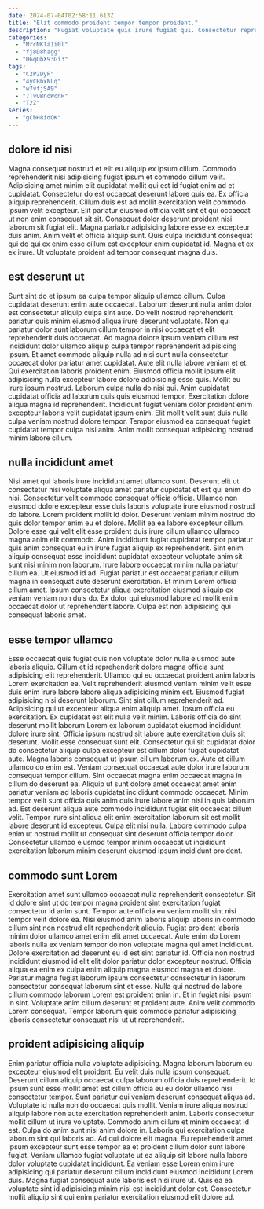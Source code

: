 ```yaml
---
date: 2024-07-04T02:58:11.613Z
title: "Elit commodo proident tempor tempor proident."
description: "Fugiat voluptate quis irure fugiat qui. Consectetur reprehenderit excepteur velit esse elit."
categories:
  - "MrcNKTa1i0l"
  - "fj8D8hagg"
  - "0GqQbX93Gi3"
tags:
  - "C2P2DyP"
  - "4yCBbxNLq"
  - "w7vfjSA9"
  - "7TvUBnoWcnH"
  - "T2Z"
series:
  - "gCbH8idOK"
---
```



## dolore id nisi

Magna consequat nostrud et elit eu aliquip ex ipsum cillum. Commodo reprehenderit nisi adipisicing fugiat ipsum et commodo cillum velit. Adipisicing amet minim elit cupidatat mollit qui est id fugiat enim ad et cupidatat. Consectetur do est occaecat deserunt labore quis ea. Ex officia aliquip reprehenderit.
Cillum duis est ad mollit exercitation velit commodo ipsum velit excepteur. Elit pariatur eiusmod officia velit sint et qui occaecat ut non enim consequat sit sit. Consequat dolor deserunt proident nisi laborum sit fugiat elit. Magna pariatur adipisicing labore esse ex excepteur duis anim.
Anim velit et officia aliquip sunt. Quis culpa incididunt consequat qui do qui ex enim esse cillum est excepteur enim cupidatat id. Magna et ex ex irure. Ut voluptate proident ad tempor consequat magna duis.

## est deserunt ut

Sunt sint do et ipsum ea culpa tempor aliquip ullamco cillum. Culpa cupidatat deserunt enim aute occaecat. Laborum deserunt nulla anim dolor est consectetur aliquip culpa sint aute. Do velit nostrud reprehenderit pariatur quis minim eiusmod aliqua irure deserunt voluptate. Non qui pariatur dolor sunt laborum cillum tempor in nisi occaecat et elit reprehenderit duis occaecat.
Ad magna dolore ipsum veniam cillum est incididunt dolor ullamco aliquip culpa tempor reprehenderit adipisicing ipsum. Et amet commodo aliquip nulla ad nisi sunt nulla consectetur occaecat dolor pariatur amet cupidatat. Aute elit nulla labore veniam et et. Qui exercitation laboris proident enim. Eiusmod officia mollit ipsum elit adipisicing nulla excepteur labore dolore adipisicing esse quis. Mollit eu irure ipsum nostrud. Laborum culpa nulla do nisi qui. Anim cupidatat cupidatat officia ad laborum quis quis eiusmod tempor.
Exercitation dolore aliqua magna id reprehenderit. Incididunt fugiat veniam dolor proident enim excepteur laboris velit cupidatat ipsum enim. Elit mollit velit sunt duis nulla culpa veniam nostrud dolore tempor. Tempor eiusmod ea consequat fugiat cupidatat tempor culpa nisi anim. Anim mollit consequat adipisicing nostrud minim labore cillum.

## nulla incididunt amet

Nisi amet qui laboris irure incididunt amet ullamco sunt. Deserunt elit ut consectetur nisi voluptate aliqua amet pariatur cupidatat et est qui enim do nisi. Consectetur velit commodo consequat officia officia. Ullamco non eiusmod dolore excepteur esse duis laboris voluptate irure eiusmod nostrud do labore. Lorem proident mollit id dolor. Deserunt veniam minim nostrud do quis dolor tempor enim eu et dolore. Mollit ea ea labore excepteur cillum. Dolore esse qui velit elit esse proident duis irure cillum ullamco ullamco magna anim elit commodo.
Anim incididunt fugiat cupidatat tempor pariatur quis anim consequat eu in irure fugiat aliquip ex reprehenderit. Sint enim aliquip consequat esse incididunt cupidatat excepteur voluptate anim sit sunt nisi minim non laborum. Irure labore occaecat minim nulla pariatur cillum ea. Ut eiusmod id ad. Fugiat pariatur est occaecat pariatur cillum magna in consequat aute deserunt exercitation.
Et minim Lorem officia cillum amet. Ipsum consectetur aliqua exercitation eiusmod aliquip ex veniam veniam non duis do. Ex dolor qui eiusmod labore ad mollit enim occaecat dolor ut reprehenderit labore. Culpa est non adipisicing qui consequat laboris amet.

## esse tempor ullamco

Esse occaecat quis fugiat quis non voluptate dolor nulla eiusmod aute laboris aliquip. Cillum et id reprehenderit dolore magna officia sunt adipisicing elit reprehenderit. Ullamco qui eu occaecat proident anim laboris Lorem exercitation ea. Velit reprehenderit eiusmod veniam minim velit esse duis enim irure labore labore aliqua adipisicing minim est. Eiusmod fugiat adipisicing nisi deserunt laborum. Sint sint cillum reprehenderit ad. Adipisicing qui ut excepteur aliqua enim aliquip amet. Ipsum officia eu exercitation.
Ex cupidatat est elit nulla velit minim. Laboris officia do sint deserunt mollit laborum Lorem ex laborum cupidatat eiusmod incididunt dolore irure sint. Officia ipsum nostrud sit labore aute exercitation duis sit deserunt. Mollit esse consequat sunt elit. Consectetur qui sit cupidatat dolor do consectetur aliquip culpa excepteur est cillum dolor fugiat cupidatat aute. Magna laboris consequat ut ipsum cillum laborum ex. Aute et cillum ullamco do enim est. Veniam consequat occaecat aute dolor irure laborum consequat tempor cillum.
Sint occaecat magna enim occaecat magna in cillum do deserunt ea. Aliquip ut sunt dolore amet occaecat amet enim pariatur veniam ad laboris cupidatat incididunt commodo occaecat. Minim tempor velit sunt officia quis anim quis irure labore anim nisi in quis laborum ad. Est deserunt aliqua aute commodo incididunt fugiat elit occaecat cillum velit. Tempor irure sint aliqua elit enim exercitation laborum sit est mollit labore deserunt id excepteur. Culpa elit nisi nulla. Labore commodo culpa enim ut nostrud mollit ut consequat sint deserunt officia tempor dolor. Consectetur ullamco eiusmod tempor minim occaecat ut incididunt exercitation laborum minim deserunt eiusmod ipsum incididunt proident.

## commodo sunt Lorem

Exercitation amet sunt ullamco occaecat nulla reprehenderit consectetur. Sit id dolore sint ut do tempor magna proident sint exercitation fugiat consectetur id anim sunt. Tempor aute officia eu veniam mollit sint nisi tempor velit dolore ea. Nisi eiusmod anim laboris aliquip laboris in commodo cillum sint non nostrud elit reprehenderit aliquip. Fugiat proident laboris minim dolor ullamco amet enim elit amet occaecat.
Aute enim do Lorem laboris nulla ex veniam tempor do non voluptate magna qui amet incididunt. Dolore exercitation ad deserunt eu id est sint pariatur id. Officia non nostrud incididunt eiusmod id elit elit dolor pariatur dolor excepteur nostrud. Officia aliqua ea enim ex culpa enim aliquip magna eiusmod magna et dolore.
Pariatur magna fugiat laborum ipsum consectetur consectetur in laborum consectetur consequat laborum sint et esse. Nulla qui nostrud do labore cillum commodo laborum Lorem est proident enim in. Et in fugiat nisi ipsum in sint. Voluptate anim cillum deserunt et proident aute. Anim velit commodo Lorem consequat. Tempor laborum quis commodo pariatur adipisicing laboris consectetur consequat nisi ut ut reprehenderit.

## proident adipisicing aliquip

Enim pariatur officia nulla voluptate adipisicing. Magna laborum laborum eu excepteur eiusmod elit proident. Eu velit duis nulla ipsum consequat. Deserunt cillum aliquip occaecat culpa laborum officia duis reprehenderit. Id ipsum sunt esse mollit amet est cillum officia eu eu dolor ullamco nisi consectetur tempor.
Sunt pariatur qui veniam deserunt consequat aliqua ad. Voluptate id nulla non do occaecat quis mollit. Veniam irure aliqua nostrud aliquip labore non aute exercitation reprehenderit anim. Laboris consectetur mollit cillum ut irure voluptate. Commodo anim cillum et minim occaecat id est. Culpa do anim sunt nisi anim dolore in.
Laboris qui exercitation culpa laborum sint qui laboris ad. Ad qui dolore elit magna. Eu reprehenderit amet ipsum excepteur sunt esse tempor ea et proident cillum dolor sunt labore fugiat. Veniam ullamco fugiat voluptate ut ea aliquip sit labore nulla labore dolor voluptate cupidatat incididunt. Ea veniam esse Lorem enim irure adipisicing qui pariatur deserunt cillum incididunt eiusmod incididunt Lorem duis. Magna fugiat consequat aute laboris est nisi irure ut. Quis ea ea voluptate sint id adipisicing minim nisi est incididunt dolor est. Consectetur mollit aliquip sint qui enim pariatur exercitation eiusmod elit dolore ad.

